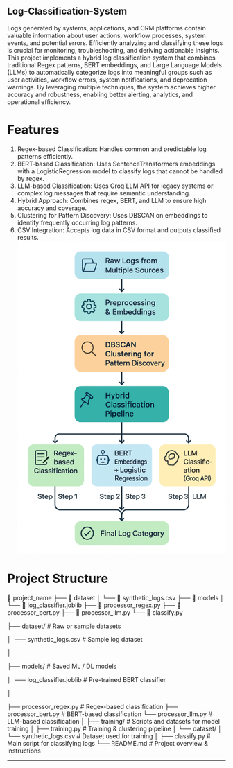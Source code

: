 ## Log-Classification-System
Logs generated by systems, applications, and CRM platforms contain valuable information about user actions, workflow processes, system events, and potential errors. Efficiently analyzing and classifying these logs is crucial for monitoring, troubleshooting, and deriving actionable insights. This project implements a hybrid log classification system that combines traditional Regex patterns, BERT embeddings, and Large Language Models (LLMs) to automatically categorize logs into meaningful groups such as user activities, workflow errors, system notifications, and deprecation warnings. By leveraging multiple techniques, the system achieves higher accuracy and robustness, enabling better alerting, analytics, and operational efficiency.

# Features
1. Regex-based Classification: Handles common and predictable log patterns efficiently.
2. BERT-based Classification: Uses SentenceTransformers embeddings with a LogisticRegression model to classify logs that cannot be handled by regex.
3. LLM-based Classification: Uses Groq LLM API for legacy systems or complex log messages that require semantic understanding.
4. Hybrid Approach: Combines regex, BERT, and LLM to ensure high accuracy and coverage.
5. Clustering for Pattern Discovery: Uses DBSCAN on embeddings to identify frequently occurring log patterns.
6. CSV Integration: Accepts log data in CSV format and outputs classified results.
![Alt text](Log_Classification_flow_chart.png)

# Project Structure
📂 project_name
├── 📂 dataset
│   └── 📄 synthetic_logs.csv
├── 📂 models
│   └── 📄 log_classifier.joblib
├── 📄 processor_regex.py
├── 📄 processor_bert.py
├── 📄 processor_llm.py
└── 📄 classify.py





├── dataset/                        # Raw or sample datasets

│   └── synthetic_logs.csv          # Sample log dataset

│

├── models/                         # Saved ML / DL models

│   └── log_classifier.joblib       # Pre-trained BERT classifier

│                   

├── processor_regex.py          # Regex-based classification
├── processor_bert.py           # BERT-based classification
└── processor_llm.py            # LLM-based classification
│
├── training/                       # Scripts and datasets for model training
│   ├── training.py                 # Training & clustering pipeline
│   └── dataset/
│       └── synthetic_logs.csv      # Dataset used for training
│
├── classify.py                     # Main script for classifying logs
└── README.md                       # Project overview & instructions
****

